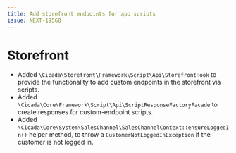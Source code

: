 ```yaml
---
title: Add storefront endpoints for app scripts
issue: NEXT-19568
---
```

# Storefront
* Added `\Cicada\Storefront\Framework\Script\Api\StorefrontHook` to provide the functionality to add custom endpoints in the storefront via scripts.
* Added `\Cicada\Core\Framework\Script\Api\ScriptResponseFactoryFacade` to create responses for custom-endpoint scripts.
* Added `\Cicada\Core\System\SalesChannel\SalesChannelContext::ensureLoggedIn()` helper method, to throw a `CustomerNotLoggedInException` if the customer is not logged in.
